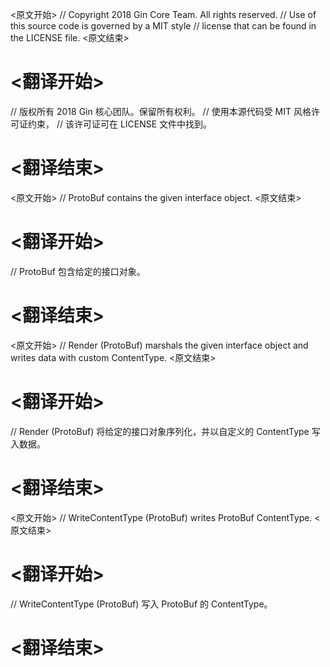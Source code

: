 
<原文开始>
// Copyright 2018 Gin Core Team. All rights reserved.
// Use of this source code is governed by a MIT style
// license that can be found in the LICENSE file.
<原文结束>

# <翻译开始>
// 版权所有 2018 Gin 核心团队。保留所有权利。
// 使用本源代码受 MIT 风格许可证约束，
// 该许可证可在 LICENSE 文件中找到。
# <翻译结束>


<原文开始>
// ProtoBuf contains the given interface object.
<原文结束>

# <翻译开始>
// ProtoBuf 包含给定的接口对象。
# <翻译结束>


<原文开始>
// Render (ProtoBuf) marshals the given interface object and writes data with custom ContentType.
<原文结束>

# <翻译开始>
// Render (ProtoBuf) 将给定的接口对象序列化，并以自定义的 ContentType 写入数据。
# <翻译结束>


<原文开始>
// WriteContentType (ProtoBuf) writes ProtoBuf ContentType.
<原文结束>

# <翻译开始>
// WriteContentType (ProtoBuf) 写入 ProtoBuf 的 ContentType。
# <翻译结束>

